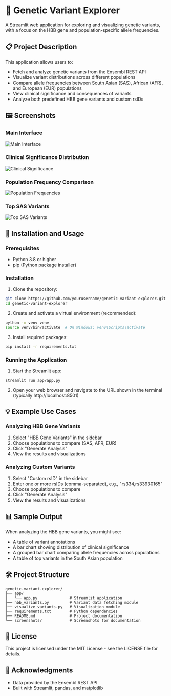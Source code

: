 # 🧬 Genetic Variant Explorer

A Streamlit web application for exploring and visualizing genetic variants, with a focus on the HBB gene and population-specific allele frequencies.

## 📋 Project Description

This application allows users to:
- Fetch and analyze genetic variants from the Ensembl REST API
- Visualize variant distributions across different populations
- Compare allele frequencies between South Asian (SAS), African (AFR), and European (EUR) populations
- View clinical significance and consequences of variants
- Analyze both predefined HBB gene variants and custom rsIDs

## 🖼️ Screenshots

### Main Interface
![Main Interface](screenshots/main_interface.png)

### Clinical Significance Distribution
![Clinical Significance](screenshots/clinical_significance.png)

### Population Frequency Comparison
![Population Frequencies](screenshots/allele_frequencies.png)

### Top SAS Variants
![Top SAS Variants](screenshots/top_sas_variants.png)

## 🚀 Installation and Usage

### Prerequisites
- Python 3.8 or higher
- pip (Python package installer)

### Installation

1. Clone the repository:
```bash
git clone https://github.com/yourusername/genetic-variant-explorer.git
cd genetic-variant-explorer
```

2. Create and activate a virtual environment (recommended):
```bash
python -m venv venv
source venv/bin/activate  # On Windows: venv\Scripts\activate
```

3. Install required packages:
```bash
pip install -r requirements.txt
```

### Running the Application

1. Start the Streamlit app:
```bash
streamlit run app/app.py
```

2. Open your web browser and navigate to the URL shown in the terminal (typically http://localhost:8501)

## 💡 Example Use Cases

### Analyzing HBB Gene Variants
1. Select "HBB Gene Variants" in the sidebar
2. Choose populations to compare (SAS, AFR, EUR)
3. Click "Generate Analysis"
4. View the results and visualizations

### Analyzing Custom Variants
1. Select "Custom rsID" in the sidebar
2. Enter one or more rsIDs (comma-separated), e.g., "rs334,rs33930165"
3. Choose populations to compare
4. Click "Generate Analysis"
5. View the results and visualizations

## 📊 Sample Output

When analyzing the HBB gene variants, you might see:
- A table of variant annotations
- A bar chart showing distribution of clinical significance
- A grouped bar chart comparing allele frequencies across populations
- A table of top variants in the South Asian population

## 🛠️ Project Structure

```
genetic-variant-explorer/
├── app/
│   └── app.py              # Streamlit application
├── hbb_variants.py         # Variant data fetching module
├── visualize_variants.py   # Visualization module
├── requirements.txt        # Python dependencies
├── README.md               # Project documentation
└── screenshots/            # Screenshots for documentation
```

## 📝 License

This project is licensed under the MIT License - see the LICENSE file for details.

## 🙏 Acknowledgments

- Data provided by the Ensembl REST API
- Built with Streamlit, pandas, and matplotlib 